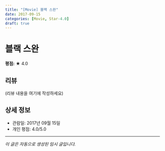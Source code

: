 ```yaml
---
title: "[Movie] 블랙 스완"
date: 2017-09-15
categories: [Movie, Star-4.0]
draft: true
---
```


# 블랙 스완

**평점:** ★ 4.0

## 리뷰

(리뷰 내용을 여기에 작성하세요)

## 상세 정보

- 관람일: 2017년 09월 15일
- 개인 평점: 4.0/5.0

---

*이 글은 자동으로 생성된 임시 글입니다.*
